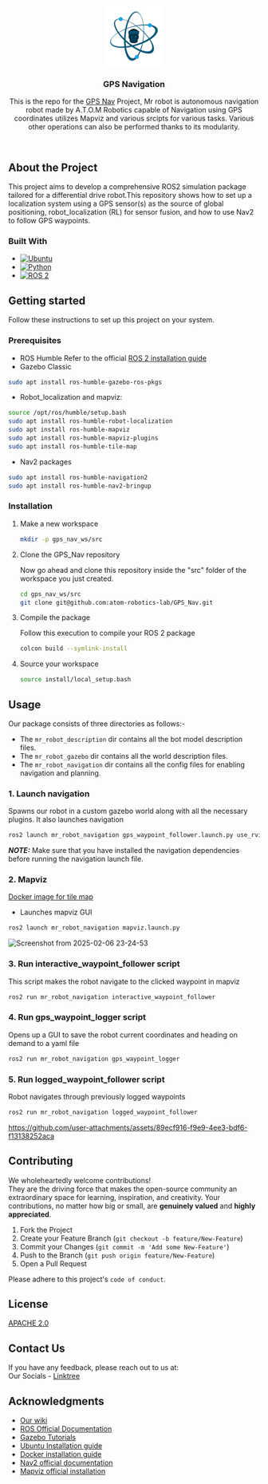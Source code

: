 <br />
<div align="center">
  <a href="https://github.com/atom-robotics-lab/assets/blob/main/logo_1.png?raw=true">
    <img src="https://github.com/atom-robotics-lab/assets/blob/main/logo_1.png?raw=true" alt="Logo" width="120" height="120">
  </a>
 <h3 align="center">GPS Navigation</h3>

  <p align="center">
    This is the repo for the <a href="https://github.com/atom-robotics-lab/GPS_Nav">GPS Nav</a> Project, Mr robot is autonomous navigation robot made by A.T.O.M Robotics capable of Navigation using GPS coordinates utilizes Mapviz and various srcipts for various tasks. Various other operations can also be performed thanks to its modularity.
  </p>
</div>
<br />

## About the Project
This project aims to develop a comprehensive ROS2 simulation package tailored for a differential drive robot.This repository shows how to set up a localization system using a GPS sensor(s) as the source of global positioning, robot_localization (RL) for sensor fusion, and how to use Nav2 to follow GPS waypoints.

### Built With
* [![Ubuntu](https://img.shields.io/badge/Ubuntu-E95420?style=for-the-badge&logo=ubuntu&logoColor=white)](https://ubuntu.com/)
* [![Python](https://img.shields.io/badge/Python-3776AB?style=for-the-badge&logo=python&logoColor=white)](https://www.python.org/)
* [![ROS 2](https://img.shields.io/badge/ros-%230A0FF9.svg?style=for-the-badge&logo=ros&logoColor=white)](https://www.sphinx-docs.org)

## Getting started
Follow these instructions to set up this project on your system.

### Prerequisites

* ROS Humble
Refer to the official [ROS 2 installation guide](https://docs.ros.org/en/humble/Installation.html)
* Gazebo Classic
```bash
sudo apt install ros-humble-gazebo-ros-pkgs
```
* Robot_localization and mapviz:
```bash
source /opt/ros/humble/setup.bash
sudo apt install ros-humble-robot-localization
sudo apt install ros-humble-mapviz
sudo apt install ros-humble-mapviz-plugins
sudo apt install ros-humble-tile-map
```
* Nav2 packages
```bash
sudo apt install ros-humble-navigation2
sudo apt install ros-humble-nav2-bringup
```

### Installation
 
 1. Make a new workspace
    ```bash
    mkdir -p gps_nav_ws/src
    ```

2. Clone the GPS_Nav repository

    Now go ahead and clone this repository inside the "src" folder of the workspace you just created.

      ```bash
      cd gps_nav_ws/src
      git clone git@github.com:atom-robotics-lab/GPS_Nav.git
      ```

3. Compile the package

    Follow this execution to compile your ROS 2 package
  
      ```bash
      colcon build --symlink-install
      ```

4. Source your workspace
      ```bash
      source install/local_setup.bash
      ```

## Usage
Our package consists of three directories as follows:-

- The `mr_robot_description` dir contains all the bot model description files.
- The `mr_robot_gazebo` dir contains all the world description files.
- The `mr_robot_navigation` dir contains all the config files for enabling navigation and planning.

### 1. Launch navigation
Spawns our robot in a custom gazebo world along with all the necessary plugins. It also launches navigation
```bash
ros2 launch mr_robot_navigation gps_waypoint_follower.launch.py use_rviz:=True
```
**_NOTE:_** Make sure that you have installed the navigation dependencies before running the navigation launch file.<br />

### 2. Mapviz
[Docker image for tile map](https://github.com/danielsnider/MapViz-Tile-Map-Google-Maps-Satellite)<br />
* Launches mapviz GUI 
```bash
ros2 launch mr_robot_navigation mapviz.launch.py
```
![Screenshot from 2025-02-06 23-24-53](https://github.com/user-attachments/assets/95ac4f5f-862a-426a-a0ea-46600d2883c7)



### 3. Run interactive_waypoint_follower script
This script makes the robot navigate to the clicked waypoint in mapviz
```bash
ros2 run mr_robot_navigation interactive_waypoint_follower
```

### 4. Run gps_waypoint_logger script
Opens up a GUI to save the robot current coordinates and heading on demand to a yaml file 
```bash
ros2 run mr_robot_navigation gps_waypoint_logger
```

### 5. Run logged_waypoint_follower script
Robot navigates through previously logged waypoints
```bash
ros2 run mr_robot_navigation logged_waypoint_follower
```


https://github.com/user-attachments/assets/89ecf916-f9e9-4ee3-bdf6-f13138252aca






## Contributing

We wholeheartedly welcome contributions!  
They are the driving force that makes the open-source community an extraordinary space for learning, inspiration, and creativity. Your contributions, no matter how big or small, are **genuinely valued** and **highly appreciated**.

1. Fork the Project
2. Create your Feature Branch (`git checkout -b feature/New-Feature`)
3. Commit your Changes (`git commit -m 'Add some New-Feature'`)
4. Push to the Branch (`git push origin feature/New-Feature`)
5. Open a Pull Request

Please adhere to this project's `code of conduct`.

## License

[APACHE 2.0](https://choosealicense.com/licenses/apache-2.0/)

## Contact Us

If you have any feedback, please reach out to us at:  
Our Socials - [Linktree](https://linktr.ee/atomlabs)

## Acknowledgments

* [Our wiki](https://atom-robotics-lab.github.io/wiki)
* [ROS Official Documentation](http://wiki.ros.org/Documentation)
* [Gazebo Tutorials](https://classic.gazebosim.org/tutorials)
* [Ubuntu Installation guide](https://ubuntu.com/tutorials/install-ubuntu-desktop#1-overview)
* [Docker installation guide](https://docs.docker.com/engine/install/ubuntu/)
* [Nav2 official documentation](https://docs.nav2.org/index.html)
* [Mapviz official installation](https://swri-robotics.github.io/mapviz/)
